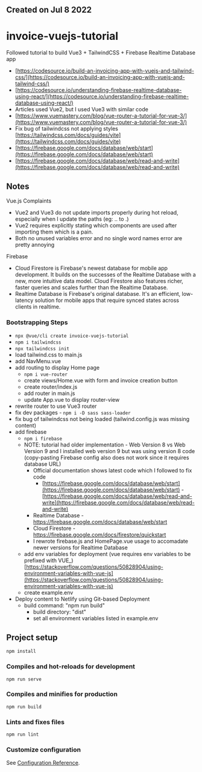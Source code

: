 ## Created on Jul 8 2022

# invoice-vuejs-tutorial
Followed tutorial to build Vue3 + TailwindCSS + Firebase Realtime Database app
- [https://codesource.io/build-an-invoicing-app-with-vuejs-and-tailwind-css/](https://codesource.io/build-an-invoicing-app-with-vuejs-and-tailwind-css/)
- [https://codesource.io/understanding-firebase-realtime-database-using-react/](https://codesource.io/understanding-firebase-realtime-database-using-react/)
- Articles used Vue2, but I used Vue3 with similar code
- [https://www.vuemastery.com/blog/vue-router-a-tutorial-for-vue-3/](https://www.vuemastery.com/blog/vue-router-a-tutorial-for-vue-3/)
- Fix bug of tailwindcss not applying styles [https://tailwindcss.com/docs/guides/vite](https://tailwindcss.com/docs/guides/vite)
- [https://firebase.google.com/docs/database/web/start](https://firebase.google.com/docs/database/web/start)
- [https://firebase.google.com/docs/database/web/read-and-write](https://firebase.google.com/docs/database/web/read-and-write)

## Notes
Vue.js Complaints
- Vue2 and Vue3 do not update imports properly during hot reload, especially when I update the paths (eg: .. to .)
- Vue2 requires explicitly stating which components are used after importing them which is a pain.
- Both no unused variables error and no single word names error are pretty annoying

Firebase
- Cloud Firestore is Firebase's newest database for mobile app development. It builds on the successes of the Realtime Database with a new, more intuitive data model. Cloud Firestore also features richer, faster queries and scales further than the Realtime Database.
- Realtime Database is Firebase's original database. It's an efficient, low-latency solution for mobile apps that require synced states across clients in realtime.

### Bootstrapping Steps
- `npx @vue/cli create invoice-vuejs-tutorial`
- `npm i tailwindcss`
- `npx tailwindcss init`
- load tailwind.css to main.js
- add NavMenu.vue
- add routing to display Home page
  - `npm i vue-router`
  - create views/Home.vue with form and invoice creation button
  - create router/index.js
  - add router in main.js
  - update App.vue to display router-view
- rewrite router to use Vue3 router
- fix dev packages - `npm i -D sass sass-loader`
- fix bug of tailwindcss not being loaded (tailwind.config.js was missing content)
- add firebase
  - `npm i firebase`
  - NOTE: tutorial had older implementation - Web Version 8 vs Web Version 9 and I installed web version 9 but was using version 8 code (copy-pasting Firebase config also does not work since it requires database URL)
    - Official documentation shows latest code which I followed to fix code
      - [https://firebase.google.com/docs/database/web/start](https://firebase.google.com/docs/database/web/start)
			- [https://firebase.google.com/docs/database/web/read-and-write](https://firebase.google.com/docs/database/web/read-and-write)
    - Realtime Database - https://firebase.google.com/docs/database/web/start
    - Cloud Firestore - https://firebase.google.com/docs/firestore/quickstart
    - I rewrote firebase.js and HomePage.vue usage to accomadate newer versions for Realtime Database
  - add env variables for deployment (vue requires env variables to be prefixed with VUE_) [https://stackoverflow.com/questions/50828904/using-environment-variables-with-vue-js](https://stackoverflow.com/questions/50828904/using-environment-variables-with-vue-js)
  - create example.env
- Deploy content to Netlify using Git-based Deployment
  - build command: "npm run build"
	- build directory: "dist"
	- set all environment variables listed in example.env

## Project setup
```
npm install
```

### Compiles and hot-reloads for development
```
npm run serve
```

### Compiles and minifies for production
```
npm run build
```

### Lints and fixes files
```
npm run lint
```

### Customize configuration
See [Configuration Reference](https://cli.vuejs.org/config/).
